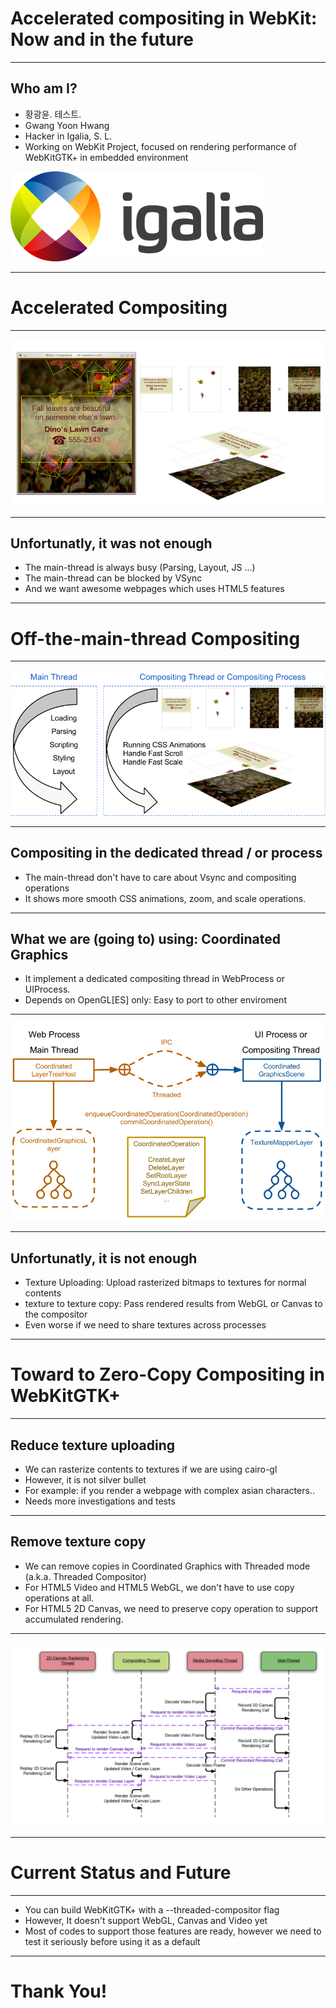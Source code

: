 # Accelerated compositing in WebKit: Now and in the future

----


## Who am I?

<!-- .slide: data-state="no-title-footer" -->

- 황광윤. 테스트.
- Gwang Yoon Hwang
- Hacker in Igalia, S. L.
- Working on WebKit Project, focused on rendering performance of WebKitGTK+ in embedded environment

![](images/igalia-cover.png)

----


# Accelerated Compositing

----


![Concept of Accelerated Compositing](./images/accelerated-compositing-wk-leaves.png)

----


## Unfortunatly, it was not enough

- The main-thread is always busy (Parsing, Layout, JS ...)
- The main-thread can be blocked by VSync
- And we want awesome webpages which uses HTML5 features

----

# Off-the-main-thread Compositing

----

![Concept of Off-the-main-thread compositing](./images/concept-of-off-the-main-thread-compositing.png)

----

## Compositing in the dedicated thread / or process

- The main-thread don't have to care about Vsync and compositing operations
- It shows more smooth CSS animations, zoom, and scale operations.

----

## What we are (going to) using: Coordinated Graphics

- It implement a dedicated compositing thread in WebProcess or UIProcess.
- Depends on OpenGL[ES] only: Easy to port to other enviroment

----

![Coordinated Graphics: Model](./images/coordinated-graphics-model.png)

----

## Unfortunatly, it is not enough

- Texture Uploading: Upload rasterized bitmaps to textures for normal contents
- texture to texture copy: Pass rendered results from WebGL or Canvas to the compositor
- Even worse if we need to share textures across processes

----

# Toward to Zero-Copy Compositing in WebKitGTK+

----

## Reduce texture uploading

- We can rasterize contents to textures if we are using cairo-gl
- However, it is not silver bullet
- For example: if you render a webpage with complex asian characters..
- Needs more investigations and tests

----

## Remove texture copy

- We can remove copies in Coordinated Graphics with Threaded mode (a.k.a. Threaded Compositor)
- For HTML5 Video and HTML5 WebGL, we don't have to use copy operations at all.
- For HTML5 2D Canvas, we need to preserve copy operation to support accumulated rendering.

----

![Compositing Platform layers](./images/Threaded_Compositor_Simplified_Platform_Layers.png)
<!-- .element: class="stretch" -->

----

# Current Status and Future

----

- You can build WebKitGTK+ with a --threaded-compositor flag
- However, It doesn't support WebGL, Canvas and Video yet
- Most of codes to support those features are ready, however we need to test it seriously before using it as a default

----

# Thank You!
